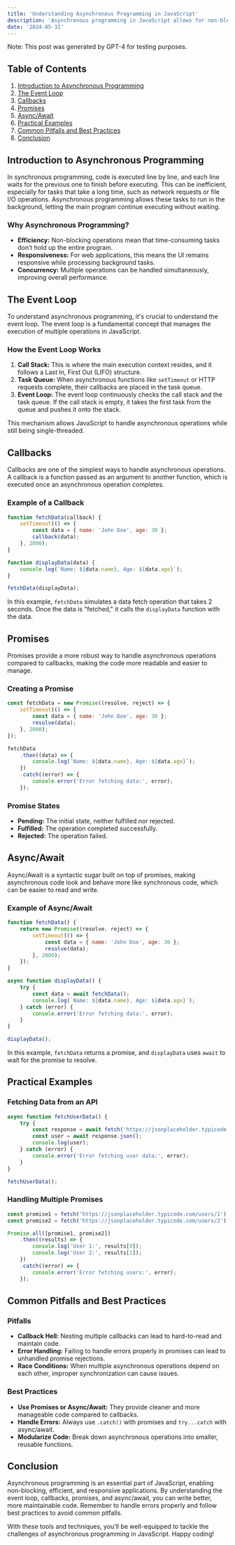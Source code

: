 ```yaml
---
title: 'Understanding Asynchronous Programming in JavaScript'
description: 'Asynchronous programming in JavaScript allows for non-blocking operations, enabling efficient and responsive code execution through the use of the event loop, callbacks, promises, and async/await.'
date: '2024-05-31'
---
```


Note: This post was generated by GPT-4 for testing purposes.

## Table of Contents

1. [Introduction to Asynchronous Programming](#introduction-to-asynchronous-programming)
2. [The Event Loop](#the-event-loop)
3. [Callbacks](#callbacks)
4. [Promises](#promises)
5. [Async/Await](#asyncawait)
6. [Practical Examples](#practical-examples)
7. [Common Pitfalls and Best Practices](#common-pitfalls-and-best-practices)
8. [Conclusion](#conclusion)

## Introduction to Asynchronous Programming

In synchronous programming, code is executed line by line, and each line waits for the previous one to finish before executing. This can be inefficient, especially for tasks that take a long time, such as network requests or file I/O operations. Asynchronous programming allows these tasks to run in the background, letting the main program continue executing without waiting.

### Why Asynchronous Programming?

- **Efficiency:** Non-blocking operations mean that time-consuming tasks don’t hold up the entire program.
- **Responsiveness:** For web applications, this means the UI remains responsive while processing background tasks.
- **Concurrency:** Multiple operations can be handled simultaneously, improving overall performance.

## The Event Loop

To understand asynchronous programming, it's crucial to understand the event loop. The event loop is a fundamental concept that manages the execution of multiple operations in JavaScript.

### How the Event Loop Works

1. **Call Stack:** This is where the main execution context resides, and it follows a Last In, First Out (LIFO) structure.
2. **Task Queue:** When asynchronous functions like `setTimeout` or HTTP requests complete, their callbacks are placed in the task queue.
3. **Event Loop:** The event loop continuously checks the call stack and the task queue. If the call stack is empty, it takes the first task from the queue and pushes it onto the stack.

This mechanism allows JavaScript to handle asynchronous operations while still being single-threaded.

## Callbacks

Callbacks are one of the simplest ways to handle asynchronous operations. A callback is a function passed as an argument to another function, which is executed once an asynchronous operation completes.

### Example of a Callback

```javascript
function fetchData(callback) {
	setTimeout(() => {
		const data = { name: 'John Doe', age: 30 };
		callback(data);
	}, 2000);
}

function displayData(data) {
	console.log(`Name: ${data.name}, Age: ${data.age}`);
}

fetchData(displayData);
```

In this example, `fetchData` simulates a data fetch operation that takes 2 seconds. Once the data is "fetched," it calls the `displayData` function with the data.

## Promises

Promises provide a more robust way to handle asynchronous operations compared to callbacks, making the code more readable and easier to manage.

### Creating a Promise

```javascript
const fetchData = new Promise((resolve, reject) => {
	setTimeout(() => {
		const data = { name: 'John Doe', age: 30 };
		resolve(data);
	}, 2000);
});

fetchData
	.then((data) => {
		console.log(`Name: ${data.name}, Age: ${data.age}`);
	})
	.catch((error) => {
		console.error('Error fetching data:', error);
	});
```

### Promise States

- **Pending:** The initial state, neither fulfilled nor rejected.
- **Fulfilled:** The operation completed successfully.
- **Rejected:** The operation failed.

## Async/Await

Async/Await is a syntactic sugar built on top of promises, making asynchronous code look and behave more like synchronous code, which can be easier to read and write.

### Example of Async/Await

```javascript
function fetchData() {
	return new Promise((resolve, reject) => {
		setTimeout(() => {
			const data = { name: 'John Doe', age: 30 };
			resolve(data);
		}, 2000);
	});
}

async function displayData() {
	try {
		const data = await fetchData();
		console.log(`Name: ${data.name}, Age: ${data.age}`);
	} catch (error) {
		console.error('Error fetching data:', error);
	}
}

displayData();
```

In this example, `fetchData` returns a promise, and `displayData` uses `await` to wait for the promise to resolve.

## Practical Examples

### Fetching Data from an API

```javascript
async function fetchUserData() {
	try {
		const response = await fetch('https://jsonplaceholder.typicode.com/users/1');
		const user = await response.json();
		console.log(user);
	} catch (error) {
		console.error('Error fetching user data:', error);
	}
}

fetchUserData();
```

### Handling Multiple Promises

```javascript
const promise1 = fetch('https://jsonplaceholder.typicode.com/users/1').then((res) => res.json());
const promise2 = fetch('https://jsonplaceholder.typicode.com/users/2').then((res) => res.json());

Promise.all([promise1, promise2])
	.then((results) => {
		console.log('User 1:', results[0]);
		console.log('User 2:', results[1]);
	})
	.catch((error) => {
		console.error('Error fetching users:', error);
	});
```

## Common Pitfalls and Best Practices

### Pitfalls

- **Callback Hell:** Nesting multiple callbacks can lead to hard-to-read and maintain code.
- **Error Handling:** Failing to handle errors properly in promises can lead to unhandled promise rejections.
- **Race Conditions:** When multiple asynchronous operations depend on each other, improper synchronization can cause issues.

### Best Practices

- **Use Promises or Async/Await:** They provide cleaner and more manageable code compared to callbacks.
- **Handle Errors:** Always use `.catch()` with promises and `try...catch` with async/await.
- **Modularize Code:** Break down asynchronous operations into smaller, reusable functions.

## Conclusion

Asynchronous programming is an essential part of JavaScript, enabling non-blocking, efficient, and responsive applications. By understanding the event loop, callbacks, promises, and async/await, you can write better, more maintainable code. Remember to handle errors properly and follow best practices to avoid common pitfalls.

With these tools and techniques, you'll be well-equipped to tackle the challenges of asynchronous programming in JavaScript. Happy coding!
